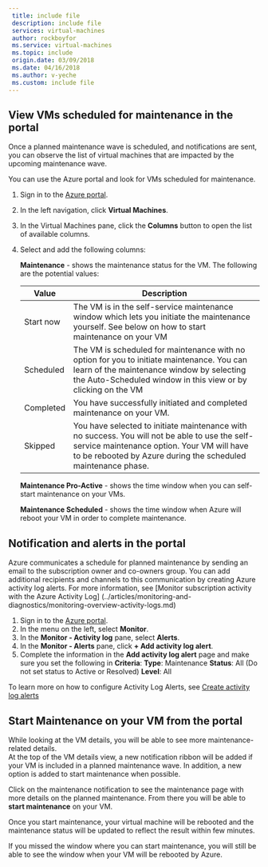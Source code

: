```yaml
---
 title: include file
 description: include file
 services: virtual-machines
 author: rockboyfor
 ms.service: virtual-machines
 ms.topic: include
 origin.date: 03/09/2018
 ms.date: 04/16/2018
 ms.author: v-yeche
 ms.custom: include file
---
```


## View VMs scheduled for maintenance in the portal

Once a planned maintenance wave is scheduled, and notifications are sent, you can observe the list of virtual machines that are impacted by the upcoming maintenance wave. 

You can use the Azure portal and look for VMs scheduled for maintenance.

1. Sign in to the [Azure portal](https://portal.azure.cn).

2. In the left navigation, click **Virtual Machines**.

3. In the Virtual Machines pane, click the **Columns** button to open the list of available columns.

4. Select and add the following columns:

    **Maintenance** - shows the maintenance status for the VM. The following are the potential values:

      | Value | Description |
      |-------|-------------|
      | Start now | The VM is in the self-service maintenance window which lets you initiate the maintenance yourself. See below on how to start maintenance on your VM | 
      | Scheduled | The VM is scheduled for maintenance with no option for you to initiate maintenance. You can learn of the maintenance window by selecting the Auto-Scheduled window in this view or by clicking on the VM | 
      | Completed | You have successfully initiated and completed maintenance on your VM. | 
      | Skipped| You have selected to initiate maintenance with no success. You will not be able to use the  self-service maintenance option. Your VM will have to be rebooted by Azure during the scheduled maintenance phase. | 

    **Maintenance Pro-Active** - shows the time window when you can self-start maintenance on your VMs.

    **Maintenance Scheduled** - shows the time window when Azure will reboot your VM in order to complete maintenance. 

## Notification and alerts in the portal

Azure communicates a schedule for planned maintenance by sending an email to the subscription owner and co-owners group. You can add additional recipients and channels to this communication by creating Azure activity log alerts. For more information, see [Monitor subscription activity with the Azure Activity Log] (../articles/monitoring-and-diagnostics/monitoring-overview-activity-logs.md)

1. Sign in to the [Azure portal](https://portal.azure.cn).
2. In the menu on the left, select **Monitor**. 
3. In the **Monitor - Activity log** pane, select **Alerts**.
4. In the **Monitor - Alerts** pane, click **+ Add activity log alert**.
5. Complete the information in the **Add activity log alert** page and make sure you set the following in **Criteria**:
    **Type**: Maintenance 
    **Status**: All (Do not set status to Active or Resolved)
    **Level**: All

To learn more on how to configure Activity Log Alerts, see [Create activity log alerts](../articles/monitoring-and-diagnostics/monitoring-activity-log-alerts.md)

## Start Maintenance on your VM from the portal

While looking at the VM details, you will be able to see more maintenance-related details.  
At the top of the VM details view, a new notification ribbon will be added if your VM is included in a planned maintenance wave. In addition, a new option is added to start maintenance when possible. 

Click on the maintenance notification to see the maintenance page with more details on the planned maintenance. From there you will be able to **start maintenance** on your VM.

Once you start maintenance, your virtual machine will be rebooted and the maintenance status will be updated to reflect the result within few minutes.

If you missed the window where you can start maintenance, you will still be able to see the window when your VM will be rebooted by Azure.

<!--Update_Description: update meta properties -->